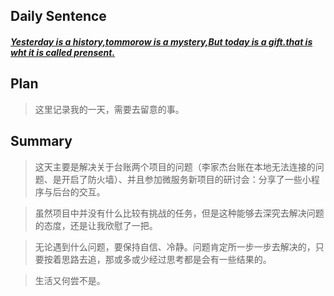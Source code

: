 ## **Daily Sentence**
#### <u>*Yesterday is a history,tommorow is a mystery,But today is a gift.that is wht it is called prensent.*</u>
> 

## **Plan**
>这里记录我的一天，需要去留意的事。

## **Summary**
> 这天主要是解决关于台账两个项目的问题（李家杰台账在本地无法连接的问题、是开启了防火墙）、并且参加微服务新项目的研讨会：分享了一些小程序与后台的交互。

> 虽然项目中并没有什么比较有挑战的任务，但是这种能够去深究去解决问题的态度，还是让我欣慰了一把。

> 无论遇到什么问题，要保持自信、冷静。问题肯定所一步一步去解决的，只要按着思路去追，那或多或少经过思考都是会有一些结果的。

> 生活又何尝不是。


